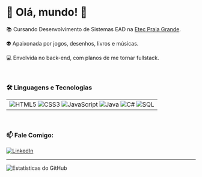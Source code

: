 # 👾 Olá, mundo! 👋 

📚 Cursando Desenvolvimento de Sistemas EAD na [Etec Praia Grande](https://www.etecpg.com.br).

👽 Apaixonada por jogos, desenhos, livros e músicas.

💻 Envolvida no back-end, com planos de me tornar fullstack.

<br>

### 🛠️ Linguagens e Tecnologias

<table>
  <tr>
    <td><img src="https://img.shields.io/badge/HTML5-E34F26?style=for-the-badge&logo=html5&logoColor=white" alt="HTML5"<br>
    <img src="https://img.shields.io/badge/CSS3-1572B6?style=for-the-badge&logo=css3&logoColor=white" alt="CSS3"<br>
    <img src="https://img.shields.io/badge/JavaScript-F7DF1E?style=for-the-badge&logo=javascript&logoColor=black" alt="JavaScript"<br>
    <img src="https://img.shields.io/badge/Java-ED8B00?style=for-the-badge&logo=java&logoColor=white" alt="Java"<br>
    <img src="https://img.shields.io/badge/C%23-239120?style=for-the-badge&logo=c-sharp&logoColor=white" alt="C#"<br>
    <img src="https://img.shields.io/badge/MySQL-00000F?style=for-the-badge&logo=sql&logoColor=white" alt="SQL"></td>
  </tr>
</table>

<br>

### 📫 Fale Comigo:

[![LinkedIn](https://img.shields.io/badge/LinkedIn-0077B5?style=for-the-badge&logo=linkedin&logoColor=white)](https://www.linkedin.com/in/camilalocatelli/)
___ 

![Estatísticas do GitHub](https://github-readme-stats.vercel.app/api/top-langs/?username=camilalocatelli&layout=compact)
